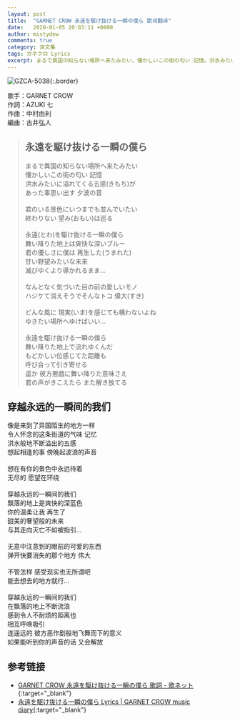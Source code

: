 ```yaml
---
layout: post
title:  "GARNET CROW 永遠を駆け抜ける一瞬の僕ら 歌词翻译"
date:   2020-01-05 20:03:11 +0800
author: mistydew
comments: true
category: 译文集
tags: ガネクロ Lyrics
excerpt: まるで異国の知らない場所へ来たみたい、懐かしいこの街の匂い 記憶。洪水みたいに溢れてくる五感(きもち)が、あった事思い出す 夕波の音。
---
```

![GZCA-5038](https://crowsub.github.io/assets/images/discography/album/GZCA-5038.jpg){:.border}

歌手：GARNET CROW<br>
作詞：AZUKI 七<br>
作曲：中村由利<br>
編曲：古井弘人

<blockquote class="lyric-original">
  <h2>永遠を駆け抜ける一瞬の僕ら</h2>
  <p>
    まるで異国の知らない場所へ来たみたい<br>
    懐かしいこの街の匂い 記憶<br>
    洪水みたいに溢れてくる五感(きもち)が<br>
    あった事思い出す 夕波の音<br>
    <br>
    君のいる景色にいつまでも並んでいたい<br>
    終わりない 望み(おもい)は巡る<br>
    <br>
    永遠(とわ)を駆け抜ける一瞬の僕ら<br>
    舞い降りた地上は爽快な深いブルー<br>
    君の優しさに僕は 再生した(うまれた)<br>
    甘い野望みたいな未来<br>
    滅びゆくより導かれるまま…<br>
    <br>
    なんとなく気づいた目の前の愛しいモノ<br>
    ハジケて消えそうでそんなトコ 偉大(すき)<br>
    <br>
    どんな風に 現実(いま)を感じても構わないよね<br>
    ゆきたい場所へゆけばいい…<br>
    <br>
    永遠を駆け抜ける一瞬の僕ら<br>
    舞い降りた地上で流れゆくんだ<br>
    もどかしい位感じてた距離も<br>
    呼び合って引き寄せる<br>
    遥か 彼方悪戯に舞い降りた意味さえ<br>
    君の声がきこえたら また解き放てる
  </p>
</blockquote>

<div class="lyric-translation">
  <h2>穿越永远的一瞬间的我们</h2>
  <p>
    像是来到了异国陌生的地方一样<br>
    令人怀念的这条街道的气味 记忆<br>
    洪水般地不断溢出的五感<br>
    想起相逢的事 傍晚起波浪的声音<br>
    <br>
    想在有你的景色中永远待着<br>
    无尽的 愿望在环绕<br>
    <br>
    穿越永远的一瞬间的我们<br>
    飘落的地上是爽快的深蓝色<br>
    你的温柔让我 再生了<br>
    甜美的奢望般的未来<br>
    与其走向灭亡不如被指引…<br>
    <br>
    无意中注意到的眼前的可爱的东西<br>
    弹开快要消失的那个地方 伟大<br>
    <br>
    不管怎样 感受现实也无所谓吧<br>
    能去想去的地方就行…<br>
    <br>
    穿越永远的一瞬间的我们<br>
    在飘落的地上不断流浪<br>
    感到令人不耐烦的距离也<br>
    相互呼唤吸引<br>
    连遥远的 彼方恶作剧般地飞舞而下的意义<br>
    如果能听到你的声音的话 又会解放
  </p>
</div>

## 参考链接

* [GARNET CROW 永遠を駆け抜ける一瞬の僕ら 歌詞 - 歌ネット](https://www.uta-net.com/song/20212/){:target="_blank"}
* [永遠を駆け抜ける一瞬の僕ら Lyrics \| GARNET CROW music diary](https://crowsub.github.io/lyrics/original/永遠を駆け抜ける一瞬の僕ら.html){:target="_blank"}
